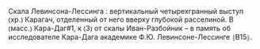 ---
---

Скала Левинсона-Лессинга
: вертикальный четырехгранный выступ ⦅хр.⦆ Карагач, отделенный от него вверху глубокой расселиной. В ⦅масс.⦆ Кара-Даг#1, к ⦅З⦆ от скалы Иван-Разбойник – в память об исследователе Кара-Дага академике Ф.Ю. Левинсоне-Лессинге ⦃В15⦄.
